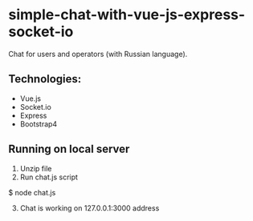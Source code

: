 # simple-chat-with-vue-js-express-socket-io
Chat for users and operators (with Russian language). 

Technologies:
------
* Vue.js
* Socket.io 
* Express
* Bootstrap4

Running on local server
------
1. Unzip file
2. Run chat.js script

  $ node chat.js

3. Chat is working on 127.0.0.1:3000 address
